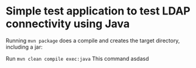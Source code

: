 # Simple test application to test LDAP connectivity using Java

Running `mvn package` does a compile and creates the target directory, including a jar:

Run `mvn clean compile exec:java`
This command asdasd
